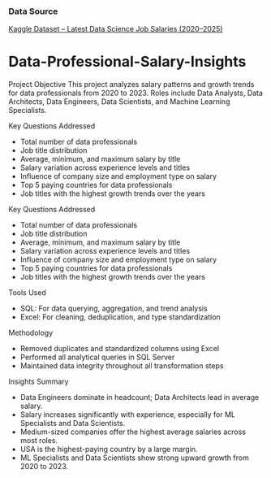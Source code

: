 ### Data Source  
[Kaggle Dataset – Latest Data Science Job Salaries (2020–2025)](https://www.kaggle.com/datasets/saurabhbadole/latest-data-science-job-salaries-2024)

# Data-Professional-Salary-Insights

Project Objective
This project analyzes salary patterns and growth trends for data professionals from 2020 to 2023. Roles include Data Analysts, Data Architects, Data Engineers, Data Scientists, and Machine Learning Specialists.

Key Questions Addressed
- Total number of data professionals
- Job title distribution
- Average, minimum, and maximum salary by title
- Salary variation across experience levels and titles
- Influence of company size and employment type on salary
- Top 5 paying countries for data professionals
- Job titles with the highest growth trends over the years

Key Questions Addressed
- Total number of data professionals
- Job title distribution
- Average, minimum, and maximum salary by title
- Salary variation across experience levels and titles
- Influence of company size and employment type on salary
- Top 5 paying countries for data professionals
- Job titles with the highest growth trends over the years

Tools Used
- SQL: For data querying, aggregation, and trend analysis
- Excel: For cleaning, deduplication, and type standardization

Methodology
- Removed duplicates and standardized columns using Excel
- Performed all analytical queries in SQL Server
- Maintained data integrity throughout all transformation steps

Insights Summary
- Data Engineers dominate in headcount; Data Architects lead in average salary.
- Salary increases significantly with experience, especially for ML Specialists and Data Scientists.
- Medium-sized companies offer the highest average salaries across most roles.
- USA is the highest-paying country by a large margin.
- ML Specialists and Data Scientists show strong upward growth from 2020 to 2023.
